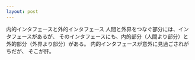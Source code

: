 ```yaml
---
layout: post
---
```

内的インタフェースと外的インタフェース
人間と外界をつなぐ部分には、インタフェースがあるが、
そのインタフェースにも、内的部分（人間より部分）と外的部分（外界より部分）がある。
内的インタフェースが意外に見過ごされがちだが、
そこが肝。
